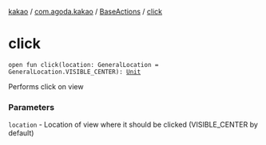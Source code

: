 [kakao](../../index.md) / [com.agoda.kakao](../index.md) / [BaseActions](index.md) / [click](.)

# click

`open fun click(location: GeneralLocation = GeneralLocation.VISIBLE_CENTER): `[`Unit`](https://kotlinlang.org/api/latest/jvm/stdlib/kotlin/-unit/index.html)

Performs click on view

### Parameters

`location` - Location of view where it should be clicked (VISIBLE_CENTER by default)